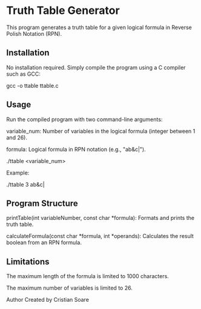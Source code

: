 # Truth Table Generator

This program generates a truth table for a given logical formula in Reverse Polish Notation (RPN).

## Installation

No installation required. Simply compile the program using a C compiler such as GCC:

gcc -o ttable ttable.c

## Usage
Run the compiled program with two command-line arguments:

variable_num: Number of variables in the logical formula (integer between 1 and 26).

formula: Logical formula in RPN notation (e.g., "ab&c|").

./ttable <variable_num> <formula>

Example:

./ttable 3 ab&c|

## Program Structure
printTable(int variableNumber, const char *formula): Formats and prints the truth table.

calculateFormula(const char *formula, int *operands): Calculates the result boolean from an RPN formula.

## Limitations
The maximum length of the formula is limited to 1000 characters.

The maximum number of variables is limited to 26.

Author
Created by Cristian Soare
